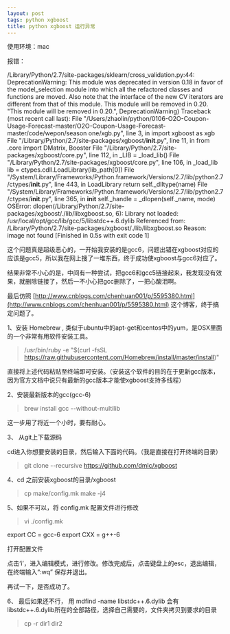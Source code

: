```yaml
---
layout: post
tags: python xgboost
title: python xgboost 运行异常
---
```


使用环境：mac

报错：

/Library/Python/2.7/site-packages/sklearn/cross_validation.py:44: DeprecationWarning: This module was deprecated in version 0.18 in favor of the model_selection module into which all the refactored classes and functions are moved. Also note that the interface of the new CV iterators are different from that of this module. This module will be removed in 0.20.
  "This module will be removed in 0.20.", DeprecationWarning)
Traceback (most recent call last):
  File "/Users/zhaolin/python/0106-O2O-Coupon-Usage-Forecast-master/O2O-Coupon-Usage-Forecast-master/code/wepon/season one/xgb.py", line 3, in <module>
    import xgboost as xgb
  File "/Library/Python/2.7/site-packages/xgboost/__init__.py", line 11, in <module>
    from .core import DMatrix, Booster
  File "/Library/Python/2.7/site-packages/xgboost/core.py", line 112, in <module>
    _LIB = _load_lib()
  File "/Library/Python/2.7/site-packages/xgboost/core.py", line 106, in _load_lib
    lib = ctypes.cdll.LoadLibrary(lib_path[0])
  File "/System/Library/Frameworks/Python.framework/Versions/2.7/lib/python2.7/ctypes/__init__.py", line 443, in LoadLibrary
    return self._dlltype(name)
  File "/System/Library/Frameworks/Python.framework/Versions/2.7/lib/python2.7/ctypes/__init__.py", line 365, in __init__
    self._handle = _dlopen(self._name, mode)
OSError: dlopen(/Library/Python/2.7/site-packages/xgboost/./lib/libxgboost.so, 6): Library not loaded: /usr/local/opt/gcc/lib/gcc/5/libstdc++.6.dylib
  Referenced from: /Library/Python/2.7/site-packages/xgboost/./lib/libxgboost.so
  Reason: image not found
[Finished in 0.5s with exit code 1]

这个问题真是超级恶心的，一开始我安装的是gcc6，问题出错在xgboost对应的应该是gcc5，所以我在网上搜了一堆东西，终于成功使xgboost与gcc6对应了。

结果非常不小心的是，中间有一种尝试，把gcc6和gcc5链接起来，我发现没有效果，就删除链接了，然后一不小心把gcc删除了，一把心酸泪啊。

最后仿照  [http://www.cnblogs.com/chenhuan001/p/5595380.html](http://www.cnblogs.com/chenhuan001/p/5595380.html) 这个博客，终于搞定问题了。

1、安装 Homebrew , 类似于ubuntu中的apt-get和centos中的yum，是OSX里面的一个非常有用软件安装工具。

> /usr/bin/ruby -e "$(curl -fsSL https://raw.githubusercontent.com/Homebrew/install/master/install)"

直接将上述代码粘贴至终端即可安装。（安装这个软件的目的在于更新gcc版本，因为官方文档中说只有最新的gcc版本才能使xgboost支持多线程）

2、安装最新版本的gcc(gcc-6)

> brew install gcc --without-multilib

这一步用了将近一个小时，要有耐心。

3、 从git上下载源码

cd进入你想要安装的目录，然后输入下面的代码。（我是直接在打开终端的目录）

> git clone --recursive https://github.com/dmlc/xgboost

4、cd 之前安装xgboost的目录/xgboost

> cp make/config.mk
make -j4

5、如果不可以，将 config.mk 配置文件进行修改

> vi ./config.mk

export CC = gcc-6
export CXX = g++-6

 
打开配置文件

点击‘i’，进入编辑模式，进行修改。修改完成后，点击键盘上的esc，退出编辑，在终端输入“:wq” 保存并退出。

再试一下，是否成功了。

6、 最后如果还不行， 用 mdfind -name libstdc++.6.dylib 会有libstdc++.6.dylib所在的全部路径，选择自己需要的，文件夹拷贝到要求的目录

> cp -r dir1 dir2